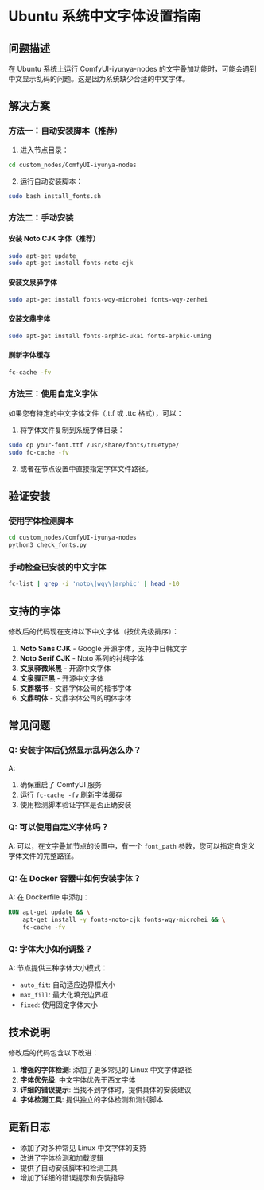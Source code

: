 # Ubuntu 系统中文字体设置指南

## 问题描述

在 Ubuntu 系统上运行 ComfyUI-iyunya-nodes 的文字叠加功能时，可能会遇到中文显示乱码的问题。这是因为系统缺少合适的中文字体。

## 解决方案

### 方法一：自动安装脚本（推荐）

1. 进入节点目录：
```bash
cd custom_nodes/ComfyUI-iyunya-nodes
```

2. 运行自动安装脚本：
```bash
sudo bash install_fonts.sh
```

### 方法二：手动安装

#### 安装 Noto CJK 字体（推荐）
```bash
sudo apt-get update
sudo apt-get install fonts-noto-cjk
```

#### 安装文泉驿字体
```bash
sudo apt-get install fonts-wqy-microhei fonts-wqy-zenhei
```

#### 安装文鼎字体
```bash
sudo apt-get install fonts-arphic-ukai fonts-arphic-uming
```

#### 刷新字体缓存
```bash
fc-cache -fv
```

### 方法三：使用自定义字体

如果您有特定的中文字体文件（.ttf 或 .ttc 格式），可以：

1. 将字体文件复制到系统字体目录：
```bash
sudo cp your-font.ttf /usr/share/fonts/truetype/
sudo fc-cache -fv
```

2. 或者在节点设置中直接指定字体文件路径。

## 验证安装

### 使用字体检测脚本
```bash
cd custom_nodes/ComfyUI-iyunya-nodes
python3 check_fonts.py
```

### 手动检查已安装的中文字体
```bash
fc-list | grep -i 'noto\|wqy\|arphic' | head -10
```

## 支持的字体

修改后的代码现在支持以下中文字体（按优先级排序）：

1. **Noto Sans CJK** - Google 开源字体，支持中日韩文字
2. **Noto Serif CJK** - Noto 系列的衬线字体
3. **文泉驿微米黑** - 开源中文字体
4. **文泉驿正黑** - 开源中文字体
5. **文鼎楷书** - 文鼎字体公司的楷书字体
6. **文鼎明体** - 文鼎字体公司的明体字体

## 常见问题

### Q: 安装字体后仍然显示乱码怎么办？
A: 
1. 确保重启了 ComfyUI 服务
2. 运行 `fc-cache -fv` 刷新字体缓存
3. 使用检测脚本验证字体是否正确安装

### Q: 可以使用自定义字体吗？
A: 可以，在文字叠加节点的设置中，有一个 `font_path` 参数，您可以指定自定义字体文件的完整路径。

### Q: 在 Docker 容器中如何安装字体？
A: 在 Dockerfile 中添加：
```dockerfile
RUN apt-get update && \
    apt-get install -y fonts-noto-cjk fonts-wqy-microhei && \
    fc-cache -fv
```

### Q: 字体大小如何调整？
A: 节点提供三种字体大小模式：
- `auto_fit`: 自动适应边界框大小
- `max_fill`: 最大化填充边界框
- `fixed`: 使用固定字体大小

## 技术说明

修改后的代码包含以下改进：

1. **增强的字体检测**: 添加了更多常见的 Linux 中文字体路径
2. **字体优先级**: 中文字体优先于西文字体
3. **详细的错误提示**: 当找不到字体时，提供具体的安装建议
4. **字体检测工具**: 提供独立的字体检测和测试脚本

## 更新日志

- 添加了对多种常见 Linux 中文字体的支持
- 改进了字体检测和加载逻辑
- 提供了自动安装脚本和检测工具
- 增加了详细的错误提示和安装指导 